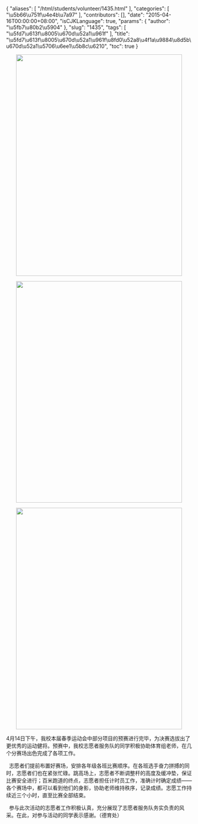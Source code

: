 {
    "aliases": [
        "/html/students/volunteer/1435.html"
    ],
    "categories": [
        "\u5b66\u751f\u4e4b\u7a97"
    ],
    "contributors": [],
    "date": "2015-04-16T00:00:00+08:00",
    "isCJKLanguage": true,
    "params": {
        "author": "\u5fb7\u80b2\u5904"
    },
    "slug": "1435",
    "tags": [
        "\u5fd7\u613f\u8005\u670d\u52a1\u961f"
    ],
    "title": "\u5fd7\u613f\u8005\u670d\u52a1\u961f\u8fd0\u52a8\u4f1a\u9884\u8d5b\u670d\u52a1\u5706\u6ee1\u5b8c\u6210",
    "toc": true
}


<img
    src="https://cdn.tfls.online/mirror/full/5c73de01956799921714b28a30a5fc6a506f3b7c.jpg"
    style="display:block;margin-left:auto;margin-right:auto;"
    decoding="async"
    fetchpriority="auto"
    loading="lazy"
    height="600"
    width="450"
/>





<img
    src="https://cdn.tfls.online/mirror/full/a7f062ecd28d93c82ecf01358a2adf8fb3e9aa11.jpg"
    style="display:block;margin-left:auto;margin-right:auto;"
    decoding="async"
    fetchpriority="auto"
    loading="lazy"
    height="600"
    width="450"
/>





<img
    src="https://cdn.tfls.online/mirror/full/3178a0f315c79c3e8b39ceed43e4fb8cef82d77a.jpg"
    style="display:block;margin-left:auto;margin-right:auto;"
    decoding="async"
    fetchpriority="auto"
    loading="lazy"
    height="600"
    width="450"
/>




  





4月14日下午，我校本届春季运动会中部分项目的预赛进行完毕，为决赛选拔出了更优秀的运动健将。预赛中，我校志愿者服务队的同学积极协助体育组老师，在几个分赛场出色完成了各项工作。  

   志愿者们提前布置好赛场，安排各年级各班比赛顺序。在各班选手奋力拼搏的同时，志愿者们也在紧张忙碌。跳高场上，志愿者不断调整杆的高度及缓冲垫，保证比赛安全进行；百米跑道的终点，志愿者担任计时员工作，准确计时确定成绩——各个赛场中，都可以看到他们的身影，协助老师维持秩序，记录成绩。志愿工作持续近三个小时，直至比赛全部结束。  

   参与此次活动的志愿者工作积极认真，充分展现了志愿者服务队务实负责的风采。在此，对参与活动的同学表示感谢。（德育处）




  



